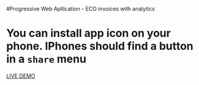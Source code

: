 #Progressive Web Apllication -  ECO invoices with analytics 
# You can install app icon on your phone. IPhones should find a button in a `share` menu
[LIVE DEMO](https://iwense.github.io/ecoeco/)

